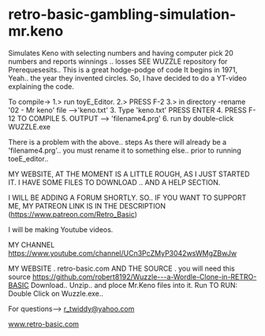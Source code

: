 # retro-basic-gambling-simulation-mr.keno
Simulates Keno with selecting numbers and having computer pick 20 numbers and reports winnings .. losses SEE WUZZLE repository for Prerequesesits..
This is a great hodge-podge of code
It begins in 1971, Yeah.. the year they invented circles.
So, I have decided to do a YT-video explaining the code.

To compile->
1.>  run toyE_Editor.
2.> PRESS F-2
3.>  in directory -rename '02 -  Mr keno' file  -->'keno.txt'
3. Type 'keno.txt'  PRESS ENTER
4. PRESS F-12 TO COMPILE
5. OUTPUT --> 'filename4.prg'
6. run by double-click WUZZLE.exe

There is a problem with the above.. steps
As there will already be a 'filename4.prg'.. you must
rename it  to something else.. prior to running toeE_editor..


MY WEBSITE, AT THE MOMENT IS A LITTLE ROUGH, AS I JUST 
STARTED IT.
I HAVE SOME FILES TO DOWNLOAD .. AND A HELP SECTION.

I WILL BE ADDING A FORUM SHORTLY.
SO..
IF YOU WANT TO SUPPORT ME, MY PATREON LINK IS IN THE DESCRIPTION
(https://www.patreon.com/Retro_Basic)

I will be making Youtube videos.

MY CHANNEL
https://www.youtube.com/channel/UCn3PcZMyP3042wsWMgZBwJw

 MY WEBSITE  .
retro-basic.com
AND THE SOURCE  .
you will need this source
https://github.com/robert8192/Wuzzle---a-Wordle-Clone-in-RETRO-BASIC
Download.. Unzip.. and ploce Mr.Keno files into it. Run
TO RUN:
Double Click on Wuzzle.exe..

For questions-->
r_twiddy@yahoo.com

www.retro-basic.com
